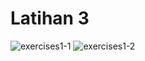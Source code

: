 # Latihan 3
![exercises1-1](https://s12.gifyu.com/images/SDMxo.gif)
![exercises1-2](https://s12.gifyu.com/images/SDMH5.gif)
